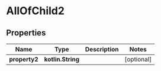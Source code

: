 
# AllOfChild2

## Properties
| Name | Type | Description | Notes |
| ------------ | ------------- | ------------- | ------------- |
| **property2** | **kotlin.String** |  |  [optional] |



